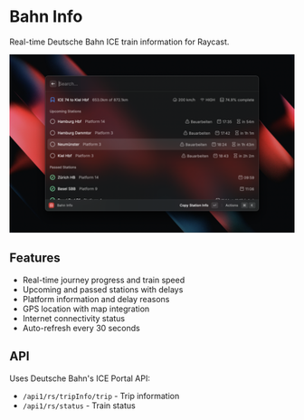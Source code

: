 # Bahn Info

Real-time Deutsche Bahn ICE train information for Raycast.

![Bahn-Info-1](./metadata/bahn-info-1.png)


## Features

- Real-time journey progress and train speed
- Upcoming and passed stations with delays
- Platform information and delay reasons
- GPS location with map integration
- Internet connectivity status
- Auto-refresh every 30 seconds

## API

Uses Deutsche Bahn's ICE Portal API:
- `/api1/rs/tripInfo/trip` - Trip information
- `/api1/rs/status` - Train status

